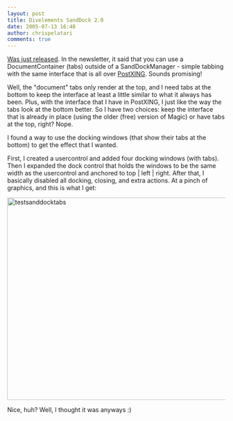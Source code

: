 ```yaml
---
layout: post
title: Divelements SandDock 2.0
date: 2005-07-13 16:48
author: chrispelatari
comments: true
---
```

<a href="http://divil.co.uk/net/controls/sanddock/">Was just released</a>. In
the newsletter, it said that you can use a DocumentContainer (tabs) outside of a
SandDockManager - simple tabbing with the same interface that is all over <a href="http://PostXING.url123.com/main">PostXING</a>. Sounds promising!

Well, the "document" tabs only render
at the top, and I need tabs at the bottom to keep the interface at least a
little similar to what it always has been. Plus, with the interface that I have
in PostXING, I just like the way the tabs look at the bottom better. So I have
two choices: keep the interface that is already in place (using the older (free)
version of Magic) or have tabs at the top, right? Nope.

I found a way to use the docking
windows (that show their tabs at the bottom) to get the effect that I
wanted.

First, I created a usercontrol
and added four docking windows (with tabs). Then I expanded the dock
control that holds the windows to be the same width as the usercontrol and
anchored to top | left | right. After that, I basically disabled all docking,
closing, and extra actions. At a pinch of graphics, and this is what I
get:

<a href="http://chrispelatari.files.wordpress.com/2005/07/testsanddocktabs.png"><img class="alignnone size-full wp-image-1200" alt="testsanddocktabs" src="http://chrispelatari.files.wordpress.com/2005/07/testsanddocktabs.png" width="593" height="467" /></a>

Nice, huh? Well, I thought it
was anyways :)
